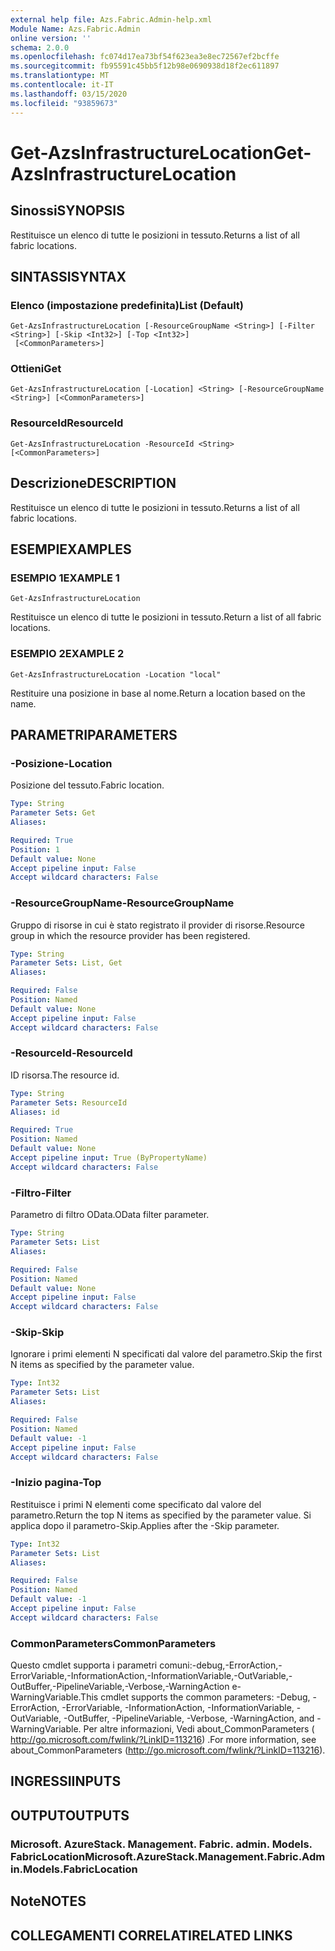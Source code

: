 ```yaml
---
external help file: Azs.Fabric.Admin-help.xml
Module Name: Azs.Fabric.Admin
online version: ''
schema: 2.0.0
ms.openlocfilehash: fc074d17ea73bf54f623ea3e8ec72567ef2bcffe
ms.sourcegitcommit: fb95591c45bb5f12b98e0690938d18f2ec611897
ms.translationtype: MT
ms.contentlocale: it-IT
ms.lasthandoff: 03/15/2020
ms.locfileid: "93859673"
---
```

# <span data-ttu-id="24251-101">Get-AzsInfrastructureLocation</span><span class="sxs-lookup"><span data-stu-id="24251-101">Get-AzsInfrastructureLocation</span></span>

## <span data-ttu-id="24251-102">Sinossi</span><span class="sxs-lookup"><span data-stu-id="24251-102">SYNOPSIS</span></span>
<span data-ttu-id="24251-103">Restituisce un elenco di tutte le posizioni in tessuto.</span><span class="sxs-lookup"><span data-stu-id="24251-103">Returns a list of all fabric locations.</span></span>

## <span data-ttu-id="24251-104">SINTASSI</span><span class="sxs-lookup"><span data-stu-id="24251-104">SYNTAX</span></span>

### <span data-ttu-id="24251-105">Elenco (impostazione predefinita)</span><span class="sxs-lookup"><span data-stu-id="24251-105">List (Default)</span></span>
```
Get-AzsInfrastructureLocation [-ResourceGroupName <String>] [-Filter <String>] [-Skip <Int32>] [-Top <Int32>]
 [<CommonParameters>]
```

### <span data-ttu-id="24251-106">Ottieni</span><span class="sxs-lookup"><span data-stu-id="24251-106">Get</span></span>
```
Get-AzsInfrastructureLocation [-Location] <String> [-ResourceGroupName <String>] [<CommonParameters>]
```

### <span data-ttu-id="24251-107">ResourceId</span><span class="sxs-lookup"><span data-stu-id="24251-107">ResourceId</span></span>
```
Get-AzsInfrastructureLocation -ResourceId <String> [<CommonParameters>]
```

## <span data-ttu-id="24251-108">Descrizione</span><span class="sxs-lookup"><span data-stu-id="24251-108">DESCRIPTION</span></span>
<span data-ttu-id="24251-109">Restituisce un elenco di tutte le posizioni in tessuto.</span><span class="sxs-lookup"><span data-stu-id="24251-109">Returns a list of all fabric locations.</span></span>

## <span data-ttu-id="24251-110">ESEMPI</span><span class="sxs-lookup"><span data-stu-id="24251-110">EXAMPLES</span></span>

### <span data-ttu-id="24251-111">ESEMPIO 1</span><span class="sxs-lookup"><span data-stu-id="24251-111">EXAMPLE 1</span></span>
```
Get-AzsInfrastructureLocation
```

<span data-ttu-id="24251-112">Restituisce un elenco di tutte le posizioni in tessuto.</span><span class="sxs-lookup"><span data-stu-id="24251-112">Return a list of all fabric locations.</span></span>

### <span data-ttu-id="24251-113">ESEMPIO 2</span><span class="sxs-lookup"><span data-stu-id="24251-113">EXAMPLE 2</span></span>
```
Get-AzsInfrastructureLocation -Location "local"
```

<span data-ttu-id="24251-114">Restituire una posizione in base al nome.</span><span class="sxs-lookup"><span data-stu-id="24251-114">Return a location based on the name.</span></span>

## <span data-ttu-id="24251-115">PARAMETRI</span><span class="sxs-lookup"><span data-stu-id="24251-115">PARAMETERS</span></span>

### <span data-ttu-id="24251-116">-Posizione</span><span class="sxs-lookup"><span data-stu-id="24251-116">-Location</span></span>
<span data-ttu-id="24251-117">Posizione del tessuto.</span><span class="sxs-lookup"><span data-stu-id="24251-117">Fabric location.</span></span>

```yaml
Type: String
Parameter Sets: Get
Aliases:

Required: True
Position: 1
Default value: None
Accept pipeline input: False
Accept wildcard characters: False
```

### <span data-ttu-id="24251-118">-ResourceGroupName</span><span class="sxs-lookup"><span data-stu-id="24251-118">-ResourceGroupName</span></span>
<span data-ttu-id="24251-119">Gruppo di risorse in cui è stato registrato il provider di risorse.</span><span class="sxs-lookup"><span data-stu-id="24251-119">Resource group in which the resource provider has been registered.</span></span>

```yaml
Type: String
Parameter Sets: List, Get
Aliases:

Required: False
Position: Named
Default value: None
Accept pipeline input: False
Accept wildcard characters: False
```

### <span data-ttu-id="24251-120">-ResourceId</span><span class="sxs-lookup"><span data-stu-id="24251-120">-ResourceId</span></span>
<span data-ttu-id="24251-121">ID risorsa.</span><span class="sxs-lookup"><span data-stu-id="24251-121">The resource id.</span></span>

```yaml
Type: String
Parameter Sets: ResourceId
Aliases: id

Required: True
Position: Named
Default value: None
Accept pipeline input: True (ByPropertyName)
Accept wildcard characters: False
```

### <span data-ttu-id="24251-122">-Filtro</span><span class="sxs-lookup"><span data-stu-id="24251-122">-Filter</span></span>
<span data-ttu-id="24251-123">Parametro di filtro OData.</span><span class="sxs-lookup"><span data-stu-id="24251-123">OData filter parameter.</span></span>

```yaml
Type: String
Parameter Sets: List
Aliases:

Required: False
Position: Named
Default value: None
Accept pipeline input: False
Accept wildcard characters: False
```

### <span data-ttu-id="24251-124">-Skip</span><span class="sxs-lookup"><span data-stu-id="24251-124">-Skip</span></span>
<span data-ttu-id="24251-125">Ignorare i primi elementi N specificati dal valore del parametro.</span><span class="sxs-lookup"><span data-stu-id="24251-125">Skip the first N items as specified by the parameter value.</span></span>

```yaml
Type: Int32
Parameter Sets: List
Aliases:

Required: False
Position: Named
Default value: -1
Accept pipeline input: False
Accept wildcard characters: False
```

### <span data-ttu-id="24251-126">-Inizio pagina</span><span class="sxs-lookup"><span data-stu-id="24251-126">-Top</span></span>
<span data-ttu-id="24251-127">Restituisce i primi N elementi come specificato dal valore del parametro.</span><span class="sxs-lookup"><span data-stu-id="24251-127">Return the top N items as specified by the parameter value.</span></span>
<span data-ttu-id="24251-128">Si applica dopo il parametro-Skip.</span><span class="sxs-lookup"><span data-stu-id="24251-128">Applies after the -Skip parameter.</span></span>

```yaml
Type: Int32
Parameter Sets: List
Aliases:

Required: False
Position: Named
Default value: -1
Accept pipeline input: False
Accept wildcard characters: False
```

### <span data-ttu-id="24251-129">CommonParameters</span><span class="sxs-lookup"><span data-stu-id="24251-129">CommonParameters</span></span>
<span data-ttu-id="24251-130">Questo cmdlet supporta i parametri comuni:-debug,-ErrorAction,-ErrorVariable,-InformationAction,-InformationVariable,-OutVariable,-OutBuffer,-PipelineVariable,-Verbose,-WarningAction e-WarningVariable.</span><span class="sxs-lookup"><span data-stu-id="24251-130">This cmdlet supports the common parameters: -Debug, -ErrorAction, -ErrorVariable, -InformationAction, -InformationVariable, -OutVariable, -OutBuffer, -PipelineVariable, -Verbose, -WarningAction, and -WarningVariable.</span></span> <span data-ttu-id="24251-131">Per altre informazioni, Vedi about_CommonParameters ( http://go.microsoft.com/fwlink/?LinkID=113216) .</span><span class="sxs-lookup"><span data-stu-id="24251-131">For more information, see about_CommonParameters (http://go.microsoft.com/fwlink/?LinkID=113216).</span></span>

## <span data-ttu-id="24251-132">INGRESSI</span><span class="sxs-lookup"><span data-stu-id="24251-132">INPUTS</span></span>

## <span data-ttu-id="24251-133">OUTPUT</span><span class="sxs-lookup"><span data-stu-id="24251-133">OUTPUTS</span></span>

### <span data-ttu-id="24251-134">Microsoft. AzureStack. Management. Fabric. admin. Models. FabricLocation</span><span class="sxs-lookup"><span data-stu-id="24251-134">Microsoft.AzureStack.Management.Fabric.Admin.Models.FabricLocation</span></span>

## <span data-ttu-id="24251-135">Note</span><span class="sxs-lookup"><span data-stu-id="24251-135">NOTES</span></span>

## <span data-ttu-id="24251-136">COLLEGAMENTI CORRELATI</span><span class="sxs-lookup"><span data-stu-id="24251-136">RELATED LINKS</span></span>
